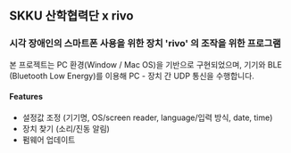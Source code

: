 

## SKKU 산학협력단 x rivo


### 시각 장애인의 스마트폰 사용을 위한 장치 'rivo' 의 조작을 위한 프로그램

본 프로젝트는 PC 환경(Window / Mac OS)을 기반으로 구현되었으며, 
기기와 BLE (Bluetooth Low Energy)를 이용해 
PC - 장치 간 UDP 통신을 수행합니다.

#### Features
* 설정값 조정 (기기명, OS/screen reader, language/입력 방식, date, time) 
* 장치 찾기 (소리/진동 알림)
* 펌웨어 업데이트
